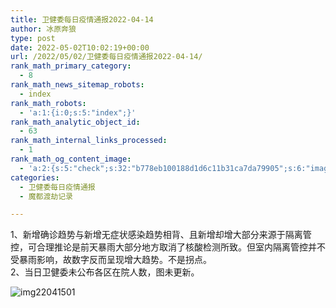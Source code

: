```yaml
---
title: 卫健委每日疫情通报2022-04-14
author: 冰原奔狼
type: post
date: 2022-05-02T10:02:19+00:00
url: /2022/05/02/卫健委每日疫情通报2022-04-14/
rank_math_primary_category:
  - 8
rank_math_news_sitemap_robots:
  - index
rank_math_robots:
  - 'a:1:{i:0;s:5:"index";}'
rank_math_analytic_object_id:
  - 63
rank_math_internal_links_processed:
  - 1
rank_math_og_content_image:
  - 'a:2:{s:5:"check";s:32:"b778eb100188d1d6c11b31ca7da79905";s:6:"images";a:0:{}}'
categories:
  - 卫健委每日疫情通报
  - 魔都渡劫记录

---
```

1、新增确诊趋势与新增无症状感染趋势相背、且新增却增大部分来源于隔离管控，可合理推论是前天暴雨大部分地方取消了核酸检测所致。但室内隔离管控并不受暴雨影响，故数字反而呈现增大趋势。不是拐点。  
2、当日卫健委未公布各区在院人数，图未更新。

<img decoding="async" src="https://i0.wp.com/s2.loli.net/2022/05/02/2ey8fVJSTWpvoNs.jpg?w=640&#038;ssl=1" alt="img22041501" data-recalc-dims="1" />